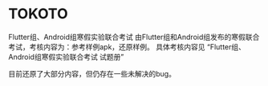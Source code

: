 # TOKOTO
Flutter组、Android组寒假实验联合考试
由Flutter组和Android组发布的寒假联合考试，考核内容为：参考样例apk，还原样例。
具体考核内容见 “Flutter组、Android组寒假实验联合考试 试题册”

目前还原了大部分内容，但仍存在一些未解决的bug。
